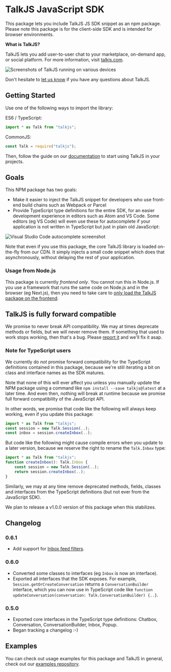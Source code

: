 # TalkJS JavaScript SDK

This package lets you include TalkJS JS SDK snippet as an npm package. Please note this package is for the client-side SDK and is intended for browser environments.

**What is TalkJS?**

TalkJS lets you add user-to-user chat to your marketplace, on-demand app, or social platform. For more information, visit [talkjs.com](https://talkjs.com/?ref=jssdk-npm-readme).

![Screenshots of TalkJS running on various devices](https://talkjs.com/images/devices_home.jpg)

Don't hesitate to [let us know](https://talkjs.com/?chat) if you have any questions about TalkJS.

## Getting Started

Use one of the following ways to import the library:

ES6 / TypeScript:
```js
import * as Talk from "talkjs";
```

CommonJS:
```js
const Talk = require("talkjs");
```

Then, follow the guide on our [documentation](https://talkjs.com/docs/?ref=jssdk-npm-readme) to start using TalkJS in your projects. 

## Goals
This NPM package has two goals:
- Make it easier to inject the TalkJS snippet for developers who use front-end build chains such as Webpack or Parcel
- Provide TypeScript type definitions for the entire SDK, for an easier development experience in editors such as Atom and VS Code. Some editors (eg VS Code) will even use these for autocomplete if your application is not written in TypeScript but just in plain old JavaScript:

![Visual Studio Code autocomplete screenshot](https://talkjs.com/images/autocomplete.png)

Note that even if you use this package, the core TalkJS library is loaded on-the-fly from our CDN. It simply injects a small code snippet which does that asynchronously, without delaying the rest of your application. 

### Usage from Node.js
This package is currently _frontend only_. You cannot run this in Node.js. If you use a framework that runs the same code on Node.js and in the browser (eg Next.js), then you need to take care to [only load the TalkJS package on the frontend](https://github.com/zeit/next.js/issues/2144#issuecomment-305791582).

## TalkJS is fully forward compatible
We promise to never break API compatibility. We may at times deprecate methods or fields, but we will never remove them. If something that used to work stops working, then that's a bug. Please [report it](https://talkjs.com/?chat) and we'll fix it asap.

### Note for TypeScript users
We currently do _not_ promise forward compatibility for the TypeScript definitions contained in this package, because we're still iterating a bit on class and interface names as the SDK matures. 

Note that none of this will ever affect you unless you manually update the NPM package using a command like `npm install --save talkjs@latest` at a later time. And even then, nothing will break at runtime because we promise full forward compatibility of the JavaScript API.

In other words, we promise that code like the following will always keep working, even if you update this package:

```ts
import * as Talk from "talkjs";
const session = new Talk.Session(..);
const inbox = session.createInbox(..);
```

But code like the following might cause compile errors when you update to a later version, because we reserve the right to rename the `Talk.Inbox` type:

```ts
import * as Talk from "talkjs";
function createInbox(): Talk.Inbox {
    const session = new Talk.Session(..);
    return session.createInbox(..);
}
```

Similarly, we may at any time remove deprecated methods, fields, classes and interfaces from the TypeScript definitions (but not ever from the JavaScript SDK).

We plan to release a v1.0.0 version of this package when this stabilizes.

## Changelog


### 0.6.1
- Add support for [Inbox feed filters](https://talkjs.com/docs/api/interfaces/inboxoptions.html#feedfilter).

### 0.6.0
- Converted some classes to interfaces (eg `Inbox` is now an interface).
- Exported all interfaces that the SDK exposes. For example, `Session.getOrCreateConversation` returns a `ConversationBuilder` interface, which you can now use in TypeScript code like `function updateConversation(conversation: Talk.ConversationBuilder) {..}`.

### 0.5.0
- Exported core interfaces in the TypeScript type definitions: Chatbox, Conversation, ConversationBuilder, Inbox, Popup.
- Began tracking a changelog :-)

## Examples

You can check out usage examples for this package and TalkJS in general, check out our [examples repository](https://github.com/talkjs/talkjs-examples/).

